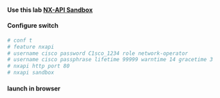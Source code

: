 #### Use this lab [NX-API Sandbox](https://devnetsandbox.cisco.com/RM/Diagram/Index/dae38dd8-e8ee-4d7c-a21c-6036bed7a804?diagramType=Topology)

#### Configure switch
```yml
# conf t
# feature nxapi
# username cisco password C1sco_1234 role network-operator
# username cisco passphrase lifetime 99999 warntime 14 gracetime 3
# nxapi http port 80
# nxapi sandbox
```

#### launch in browser
